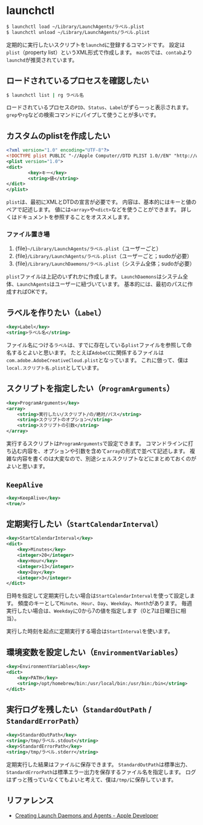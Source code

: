 # launchctl

```bash
$ launchctl load ~/Library/LaunchAgents/ラベル.plist
$ launchctl unload ~/Library/LaunchAgents/ラベル.plist
```

定期的に実行したいスクリプトを``launchd``に登録するコマンドです。
設定は``plist``（property list）というXML形式で作成します。
``macOS``では、``contab``より``launchd``が推奨されています。

## ロードされているプロセスを確認したい

```bash
$ launchctl list | rg ラベル名
```

ロードされているプロセスの``PID``、``Status``、``Label``がずらーっと表示されます。
``grep``や``rg``などの検索コマンドにパイプして使うことが多いです。

## カスタムのplistを作成したい

```xml
<?xml version="1.0" encoding="UTF-8"?>
<!DOCTYPE plist PUBLIC "-//Apple Computer//DTD PLIST 1.0//EN" "http://www.apple.com/DTDs/PropertyList-1.0.dtd">
<plist version="1.0">
<dict>
        <key>キー</key>
        <string>値</string>
</dict>
</plist>
```

``plist``は、最初にXMLとDTDの宣言が必要です。
内容は、基本的にはキーと値のペアで記述します。
値には``<array>``や``<dict>``などを使うことができます。
詳しくはドキュメントを参照することをオススメします。

### ファイル置き場

1. {file}``~/Library/LaunchAgents/ラベル.plist``（ユーザーごと）
1. {file}``/Library/LaunchAgents/ラベル.plist``（ユーザーごと；sudoが必要）
1. {file}``/Library/LaunchDaemons/ラベル.plist``（システム全体；sudoが必要）

``plist``ファイルは上記のいずれかに作成します。
``LaunchDaemons``はシステム全体、``LaunchAgents``はユーザーに紐づいています。
基本的には、最初のパスに作成すればOKです。

## ラベルを作りたい（``Label``）

```xml
<key>Label</key>
<string>ラベル名</string>
```

ファイル名につける``ラベル``は、すでに存在している``plist``ファイルを参照して命名するとよいと思います。
たとえば``AdobeCC``に関係するファイルは``com.adobe.AdobeCreativeCloud.plist``となっています。
これに倣って、僕は``local.スクリプト名.plist``としています。

## スクリプトを指定したい（``ProgramArguments``）

```xml
<key>ProgramArguments</key>
<array>
    <string>実行したい/スクリプト/の/絶対/パス</string>
    <string>スクリプトのオプション</string>
    <string>スクリプトの引数</string>
</array>
```

実行するスクリプトは``ProgramArguments``で設定できます。
コマンドラインに打ち込む内容を、オプションや引数を含めて``array``の形式で並べて記述します。
複雑な内容を書くのは大変なので、別途シェルスクリプトなどにまとめておくのがよいと思います。

## ``KeepAlive``

```xml
<key>KeepAlive</key>
<true/>
```

## 定期実行したい（``StartCalendarInterval``）

```xml
<key>StartCalendarInterval</key>
<dict>
    <key>Minutes</key>
    <integer>20</integer>
    <key>Hour</key>
    <integer>13</integer>
    <key>Day</key>
    <integer>3</integer>
</dict>
```

日時を指定して定期実行したい場合は``StartCalendarInterval``を使って設定します。
頻度のキーとして``Minute``、``Hour``、``Day``、``Weekday``、``Month``があります。
毎週実行したい場合は、``Weekday``に0から7の値を指定します（0と7は日曜日に相当）。

実行した時刻を起点に定期実行する場合は``StartInterval``を使います。

## 環境変数を設定したい（``EnvironmentVariables``）

```xml
<key>EnvironmentVariables</key>
<dict>
    <key>PATH</key>
    <string>/opt/homebrew/bin:/usr/local/bin:/usr/bin:/bin</string>
</dict>
```

## 実行ログを残したい（``StandardOutPath`` / ``StandardErrorPath``）

```xml
<key>StandardOutPath</key>
<string>/tmp/ラベル.stdout</string>
<key>StandardErrorPath</key>
<string>/tmp/ラベル.stderr</string>
```

定期実行した結果はファイルに保存できます。
``StandardOutPath``は標準出力、``StandardErrorPath``は標準エラー出力を保存するファイル名を指定します。
ログはずっと残っていなくてもよいと考えて、僕は``/tmp/``に保存しています。

## リファレンス

- [Creating Launch Daemons and Agents - Apple Developer](https://developer.apple.com/library/archive/documentation/MacOSX/Conceptual/BPSystemStartup/Chapters/CreatingLaunchdJobs.html)
